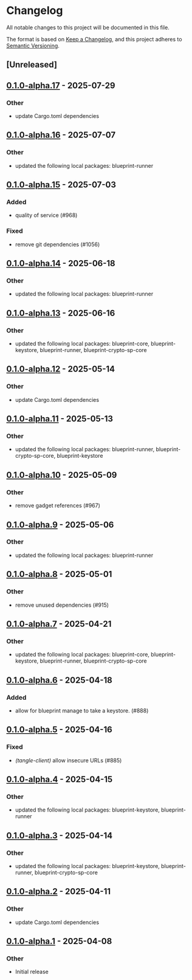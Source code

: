 # Changelog

All notable changes to this project will be documented in this file.

The format is based on [Keep a Changelog](https://keepachangelog.com/en/1.0.0/),
and this project adheres to [Semantic Versioning](https://semver.org/spec/v2.0.0.html).

## [Unreleased]

## [0.1.0-alpha.17](https://github.com/tangle-network/blueprint/compare/blueprint-client-tangle-v0.1.0-alpha.16...blueprint-client-tangle-v0.1.0-alpha.17) - 2025-07-29

### Other

- update Cargo.toml dependencies

## [0.1.0-alpha.16](https://github.com/tangle-network/blueprint/compare/blueprint-client-tangle-v0.1.0-alpha.15...blueprint-client-tangle-v0.1.0-alpha.16) - 2025-07-07

### Other

- updated the following local packages: blueprint-runner

## [0.1.0-alpha.15](https://github.com/tangle-network/blueprint/compare/blueprint-client-tangle-v0.1.0-alpha.14...blueprint-client-tangle-v0.1.0-alpha.15) - 2025-07-03

### Added

- quality of service (#968)

### Fixed

- remove git dependencies (#1056)

## [0.1.0-alpha.14](https://github.com/tangle-network/blueprint/compare/blueprint-client-tangle-v0.1.0-alpha.13...blueprint-client-tangle-v0.1.0-alpha.14) - 2025-06-18

### Other

- updated the following local packages: blueprint-runner

## [0.1.0-alpha.13](https://github.com/tangle-network/blueprint/compare/blueprint-client-tangle-v0.1.0-alpha.12...blueprint-client-tangle-v0.1.0-alpha.13) - 2025-06-16

### Other

- updated the following local packages: blueprint-core, blueprint-keystore, blueprint-runner, blueprint-crypto-sp-core

## [0.1.0-alpha.12](https://github.com/tangle-network/blueprint/compare/blueprint-client-tangle-v0.1.0-alpha.11...blueprint-client-tangle-v0.1.0-alpha.12) - 2025-05-14

### Other

- update Cargo.toml dependencies

## [0.1.0-alpha.11](https://github.com/tangle-network/blueprint/compare/blueprint-client-tangle-v0.1.0-alpha.10...blueprint-client-tangle-v0.1.0-alpha.11) - 2025-05-13

### Other

- updated the following local packages: blueprint-runner, blueprint-crypto-sp-core, blueprint-keystore

## [0.1.0-alpha.10](https://github.com/tangle-network/blueprint/compare/blueprint-client-tangle-v0.1.0-alpha.9...blueprint-client-tangle-v0.1.0-alpha.10) - 2025-05-09

### Other

- remove gadget references (#967)

## [0.1.0-alpha.9](https://github.com/tangle-network/blueprint/compare/blueprint-client-tangle-v0.1.0-alpha.8...blueprint-client-tangle-v0.1.0-alpha.9) - 2025-05-06

### Other

- updated the following local packages: blueprint-runner

## [0.1.0-alpha.8](https://github.com/tangle-network/blueprint/compare/blueprint-client-tangle-v0.1.0-alpha.7...blueprint-client-tangle-v0.1.0-alpha.8) - 2025-05-01

### Other

- remove unused dependencies (#915)

## [0.1.0-alpha.7](https://github.com/tangle-network/blueprint/compare/blueprint-client-tangle-v0.1.0-alpha.6...blueprint-client-tangle-v0.1.0-alpha.7) - 2025-04-21

### Other

- updated the following local packages: blueprint-core, blueprint-keystore, blueprint-runner, blueprint-crypto-sp-core

## [0.1.0-alpha.6](https://github.com/tangle-network/blueprint/compare/blueprint-client-tangle-v0.1.0-alpha.5...blueprint-client-tangle-v0.1.0-alpha.6) - 2025-04-18

### Added

- allow for blueprint manage to take a keystore. (#888)

## [0.1.0-alpha.5](https://github.com/tangle-network/blueprint/compare/blueprint-client-tangle-v0.1.0-alpha.4...blueprint-client-tangle-v0.1.0-alpha.5) - 2025-04-16

### Fixed

- *(tangle-client)* allow insecure URLs (#885)

## [0.1.0-alpha.4](https://github.com/tangle-network/blueprint/compare/blueprint-client-tangle-v0.1.0-alpha.3...blueprint-client-tangle-v0.1.0-alpha.4) - 2025-04-15

### Other

- updated the following local packages: blueprint-keystore, blueprint-runner

## [0.1.0-alpha.3](https://github.com/tangle-network/blueprint/compare/blueprint-client-tangle-v0.1.0-alpha.2...blueprint-client-tangle-v0.1.0-alpha.3) - 2025-04-14

### Other

- updated the following local packages: blueprint-keystore, blueprint-runner, blueprint-crypto-sp-core

## [0.1.0-alpha.2](https://github.com/tangle-network/blueprint/compare/blueprint-client-tangle-v0.1.0-alpha.1...blueprint-client-tangle-v0.1.0-alpha.2) - 2025-04-11

### Other

- update Cargo.toml dependencies

## [0.1.0-alpha.1](https://github.com/tangle-network/blueprint/releases/tag/blueprint-client-tangle-v0.1.0-alpha.1) - 2025-04-08

### Other

- Initial release
